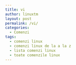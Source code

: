 ```yaml
---
title: vi
author: linuxtm
layout: post
permalink: /vi/
categories:
  - Comenzi
tags:
  - comenzi linux
  - comenzi linux de la a la z
  - lista comenzi linux
  - toate comenzile linux
---
```

